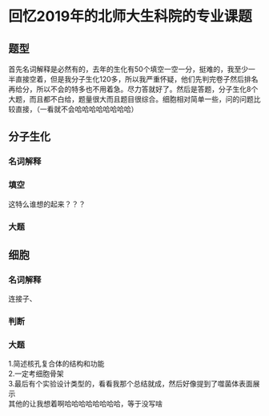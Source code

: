 # 回忆2019年的北师大生科院的专业课题
## 题型
首先名词解释是必然有的，去年的生化有50个填空一空一分，挺难的，我至少一半直接空着，但是我分子生化120多，所以我严重怀疑，他们先判完卷子然后排名再给分，所以不会的特多也不用着急。尽力答就好了。然后是答题，分子生化8个大题，而且都不白给，题量很大而且题目很综合。细胞相对简单一些，问的问题比较直接，（一看就不会哈哈哈哈哈哈哈哈）  
## 分子生化
### 名词解释
### 填空
这特么谁想的起来？？？
### 大题

## 细胞
### 名词解释
连接子、
### 判断
### 大题
1.简述核孔复合体的结构和功能  
2.一定考细胞骨架  
3.最后有个实验设计类型的，看看我那个总结就成，然后好像提到了噬菌体表面展示  
其他的让我想着啊哈哈哈哈哈哈哈哈，等于没写啥  
